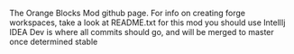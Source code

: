 The Orange Blocks Mod github page.
For info on creating forge workspaces, take a look at README.txt for this mod you should use IntellIj IDEA
Dev is where all commits should go, and will be merged to master once determined stable
